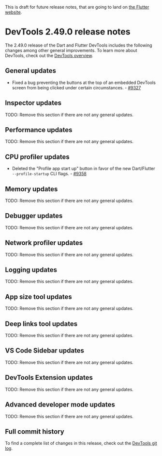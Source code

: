 <!--
Copyright 2025 The Flutter Authors
Use of this source code is governed by a BSD-style license that can be
found in the LICENSE file or at https://developers.google.com/open-source/licenses/bsd.
-->
This is draft for future release notes, that are going to land on
[the Flutter website](https://docs.flutter.dev/tools/devtools/release-notes).

# DevTools 2.49.0 release notes

The 2.49.0 release of the Dart and Flutter DevTools
includes the following changes among other general improvements.
To learn more about DevTools, check out the
[DevTools overview](/tools/devtools/overview).

## General updates

- Fixed a bug preventing the buttons at the top of an embedded DevTools screen
  from being clicked under certain circumstances. -
  [#9327](https://github.com/flutter/devtools/pull/9327)

## Inspector updates

TODO: Remove this section if there are not any general updates.

## Performance updates

TODO: Remove this section if there are not any general updates.

## CPU profiler updates

- Deleted the "Profile app start up" button in favor of the new Dart/Flutter
  `--profile-startup` CLI flags. -
  [#9358](https://github.com/flutter/devtools/pull/9358)

## Memory updates

TODO: Remove this section if there are not any general updates.

## Debugger updates

TODO: Remove this section if there are not any general updates.

## Network profiler updates

TODO: Remove this section if there are not any general updates.

## Logging updates

TODO: Remove this section if there are not any general updates.

## App size tool updates

TODO: Remove this section if there are not any general updates.

## Deep links tool updates

TODO: Remove this section if there are not any general updates.

## VS Code Sidebar updates

TODO: Remove this section if there are not any general updates.

## DevTools Extension updates

TODO: Remove this section if there are not any general updates.

## Advanced developer mode updates

TODO: Remove this section if there are not any general updates.

## Full commit history

To find a complete list of changes in this release, check out the
[DevTools git log](https://github.com/flutter/devtools/tree/v2.49.0).
